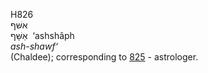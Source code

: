 <body>
  <p>H826<br>  אשּׁף  <br> אַשָּׁף  ‎  ‘ashshâph  <br><i>ash-shawf‘ </i><br>(Chaldee); corresponding to <a href="h0825.htm">825</a>  - astrologer.<br></p>
 </body>